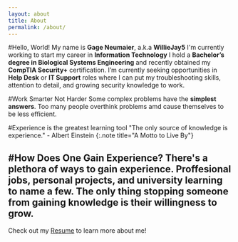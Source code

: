 ```yaml
---
layout: about
title: About
permalink: /about/
---
```


#Hello, World!
My name is **Gage Neumaier**, a.k.a **WillieJay5**
I'm currently working to start my career in **Information Technology**
I hold a **Bachelor’s degree in Biological Systems Engineering** and recently obtained my **CompTIA Security+** certification.
I’m currently seeking opportunities in **Help Desk** or **IT Support** roles where I can put my troubleshooting skills, attention to detail, and growing security knowledge to work.

<!--projects-->

#Work Smarter Not Harder
Some complex problems have the **simplest answers**. Too many people overthink problems amd cause themselves to be less efficient.

#Experience is the greatest learning tool
"The only source of knowledge is experience." - Albert Einstein
{:.note title="A Motto to Live By"}

#How Does One Gain Experience?
There's a plethora of ways to gain experience.
Proffesional jobs, personal projects, and university learning to name a few.
The only thing stopping someone from gaining knowledge is their willingness to grow.
---
Check out my [Resume](/resume/) to learn more about me!